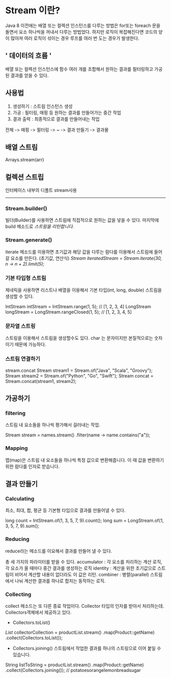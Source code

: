 # Stream 이란?

Java 8 이전에는 배열 또는 컬렉션 인스턴스를 다루는 방법은 for또는 foreach 문을 돌면서 요소 하나씩을 꺼내서 다루는 방법었다.
하지만 로직이 복잡해진다면 코드의 양이 많아져 여러 로직이 섞이는 경우 루프를 여러 번 도는 경우가 발생한다. 

## ' 데이터의 흐름 '
배열 또는 컬렉션 인스턴스에 함수 여러 개를 조합해서 원하는 결과를 필터링하고 가공된 결과를 얻을 수 있다.

## 사용법
1. 생성하기 : 스트림 인스턴스 생성
2. 가공 : 필터링, 매핑 등 원하는 결과를 만들어가는 중간 작업
3. 결과 출력 : 최종적으로 결과를 만들어내는 작업

전체 -> 매핑 -> 필터링 -> ~ -> 결과 만들기 -> 결과물

## 배열 스트림 
Arrays.stream(arr)

## 컬렉션 스트립
인터페이스 내부의 디폴트 stream사용

--------------------------------------------------------

### Stream.builder()
빌더(Builder)를 사용하면 스트림에 직접적으로 원하는 값을 넣을 수 있다.
마지막에 build 메소드로 _스트림을 리턴합니다._

### Stream.generate() 
iterate 메소드를 이용하면 초기값과 해당 값을 다루는 람다를 이용해서 스트림에 들어갈 요소를 만든다. 
(초기값, 연산식)
_Stream<Integer> iteratedStream = Stream.iterate(30, n -> n + 2).limit(5);_ 

### 기본 타입형 스트림
제네릭을 사용하면 리스트나 배열을 이용해서 기본 타입(int, long, double) 스트림을 생성할 수 있다.

IntStream intStream = IntStream.range(1, 5); // [1, 2, 3, 4]
LongStream longStream = LongStream.rangeClosed(1, 5); // [1, 2, 3, 4, 5]

### 문자열 스트링
스트링을 이용해서 스트림을 생성할수도 있다.
char 는 문자이지만 본질적으로는 숫자이기 때문에 가능하다.

### 스트림 연결하기
stream.concat
Stream<String> stream1 = Stream.of("Java", "Scala", "Groovy");
Stream<String> stream2 = Stream.of("Python", "Go", "Swift");
Stream<String> concat = Stream.concat(stream1, stream2);

## 가공하기

### filtering
스트림 내 요소들을 하나씩 평가해서 걸러내는 작업.

Stream<String> stream = 
  names.stream()
  .filter(name -> name.contains("a"));

### Mapping
맵(map)은 스트림 내 요소들을 하나씩 특정 값으로 변환해줍니다. 이 때 값을 변환하기 위한 람다를 인자로 받습니다.


## 결과 만들기

### Calculating
최소, 최대, 합, 평균 등 기본형 타입으로 결과를 만들어낼 수 있다. 

long count = IntStream.of(1, 3, 5, 7, 9).count();
long sum = LongStream.of(1, 3, 5, 7, 9).sum();

### Reducing
reduce라는 메소드를 이요해서 결과를 만들어 낼 수 있다. 

총 세 가지의 파라미터를 받을 수 있다. 
accumulator : 각 요소를 처리하는 계산 로직, 각 요소가 올 때마다 중간 결과를 생성하는 로직
identity : 계산을 위한 초기값으로 스트림이 비어서 계산할 내용이 없더라도 이 값은 리턴.
combiner : 병렬(parallel) 스트림에서 나눠 계산한 결과를 하나로 합치는 동작하는 로직.

### Collecting
collect 메소드는 또 다른 종료 작업이다. Collector 타입의 인자를 받아서 처리하는데. Collectors객체에서 제공하고 있다. 

- Collectors.toList()

_List<String>_ collectorCollection =
  productList.stream()
    .map(Product::getName)
    .collect(Collectors.toList());

- Collectors.joining() 
스트림에서 작업한 결과를 하나의 스트링으로 이어 붙일 수 있습니다.

String listToString = 
 productList.stream()
  .map(Product::getName)
  .collect(Collectors.joining());
// potatoesorangelemonbreadsugar
